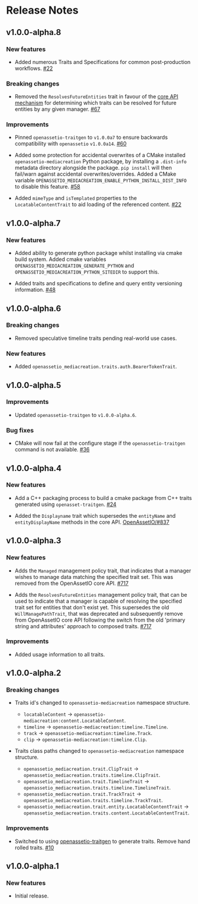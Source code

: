 Release Notes
=============

v1.0.0-alpha.8
--------------

### New features

- Added numerous Traits and Specifications for common post-production
  workflows.
  [#22](https://github.com/OpenAssetIO/OpenAssetIO-MediaCreation/issues/22)

### Breaking changes

- Removed the `ResolvesFutureEntities` trait in favour of the [core API
  mechanism](https://github.com/OpenAssetIO/OpenAssetIO/issues/1209) for
  determining which traits can be resolved for future entities by any
  given manager.
  [#67](https://github.com/OpenAssetIO/OpenAssetIO-MediaCreation/issues/67)

### Improvements

- Pinned `openassetio-traitgen` to `v1.0.0a7` to ensure backwards
  compatibility with `openassetio` `v1.0.0a14`.
  [#60](https://github.com/OpenAssetIO/OpenAssetIO-MediaCreation/issues/60)

- Added some protection for accidental overwrites of a CMake installed
  `openassetio-mediacreation` Python package, by installing a
  `.dist-info` metadata directory alongside the package. `pip install`
  will then fail/warn against accidental overwrites/overrides. Added a
  CMake variable
  `OPENASSETIO_MEDIACREATION_ENABLE_PYTHON_INSTALL_DIST_INFO` to disable
  this feature.
  [#58](https://github.com/OpenAssetIO/OpenAssetIO-MediaCreation/issues/58)

- Added `mimeType` and `isTemplated` properties to the
  `LocatableContentTrait` to aid loading of the referenced content.
  [#22](https://github.com/OpenAssetIO/OpenAssetIO-MediaCreation/issues/22)

v1.0.0-alpha.7
--------------

### New features

- Added ability to generate python package whilst installing via cmake
  build system.
  Added cmake variables `OPENASSETIO_MEDIACREATION_GENERATE_PYTHON` and
  `OPENASSETIO_MEDIACREATION_PYTHON_SITEDIR` to support this.

- Added traits and specifications to define and query entity versioning
  information.
  [#48](https://github.com/OpenAssetIO/OpenAssetIO-MediaCreation/issues/48)

v1.0.0-alpha.6
--------------

### Breaking changes

- Removed speculative timeline traits pending real-world use cases.

### New features

- Added `openassetio_mediacreation.traits.auth.BearerTokenTrait`.

v1.0.0-alpha.5
--------------

### Improvements

- Updated `openassetio-traitgen` to `v1.0.0-alpha.6`.

### Bug fixes

- CMake will now fail at the configure stage if the
  `openassetio-traitgen` command is not available.
  [#36](https://github.com/OpenAssetIO/OpenAssetIO-MediaCreation/issues/36)

v1.0.0-alpha.4
--------------

### New features

- Add a C++ packaging process to build a cmake package from C++ traits
  generated using `openasset-traitgen`.
  [#24](https://github.com/OpenAssetIO/OpenAssetIO-MediaCreation/issues/24)

- Added the `Displayname` trait which supersedes the `entityName` and
  `entityDisplayName` methods in the core API.
  [OpenAssetIO/#837](https://github.com/OpenAssetIO/OpenAssetIO/issues/837)

v1.0.0-alpha.3
--------------

### New features

- Adds the `Managed` management policy trait, that indicates that a
  manager wishes to manage data matching the specified trait set.
  This was removed from the OpenAssetIO core API.
  [#717](https://github.com/OpenAssetIO/OpenAssetIO/issues/717)

- Adds the `ResolvesFutureEntities` management policy trait, that can be
  used to indicate that a manager is capable of resolving the specified
  trait set for entities that don't exist yet. This supersedes the old
  `WillManagePathTrait`, that was deprecated and subsequently remove
  from OpenAssetIO core API following the switch from the old 'primary
  string and attributes' approach to composed traits.
  [#717](https://github.com/OpenAssetIO/OpenAssetIO/issues/717)

### Improvements

- Added usage information to all traits.

v1.0.0-alpha.2
--------------

### Breaking changes

- Traits id's changed to `openassetio-mediacreation` namespace structure.

  - `locatableContent` -> `openassetio-mediacreation:content.LocatableContent`.
  - `timeline` -> `openassetio-mediacreation:timeline.Timeline`.
  - `track` -> `openassetio-mediacreation:timeline.Track`.
  - `clip` -> `openassetio-mediacreation:timeline.Clip`.

- Traits class paths changed to `openassetio-mediacreation` namespace
  structure.

  - `openassetio_mediacreation.trait.ClipTrait` ->
    `openassetio_mediacreation.traits.timeline.ClipTrait`.
  - `openassetio_mediacreation.trait.TimelineTrait` ->
    `openassetio_mediacreation.traits.timeline.TimelineTrait`.
  - `openassetio_mediacreation.trait.TrackTrait` ->
    `openassetio_mediacreation.traits.timeline.TrackTrait`.
  - `openassetio_mediacreation.trait.entity.LocatableContentTrait` ->
    `openassetio_mediacreation.traits.content.LocatableContentTrait`.

### Improvements

- Switched to using [openassetio-traitgen](https://github.com/OpenAssetIO/OpenAssetIO-TraitGen/)
  to generate traits. Remove hand rolled traits.
  [#10](https://github.com/OpenAssetIO/OpenAssetIO-MediaCreation/issues/10)

v1.0.0-alpha.1
--------------

### New features

- Initial release.
